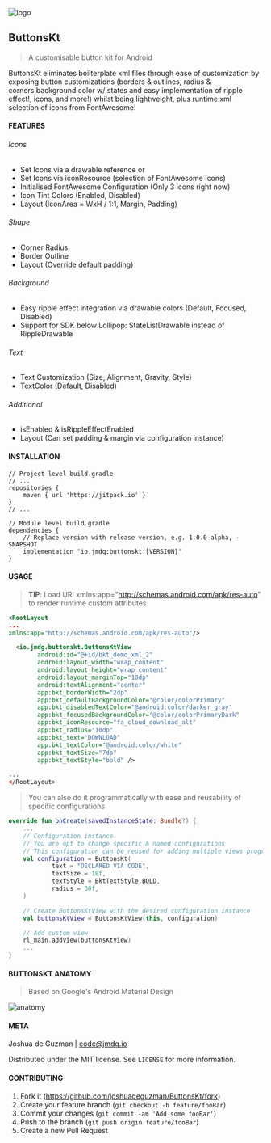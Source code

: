 ![logo](https://i.imgur.com/259nc51.png)
## ButtonsKt
> A customisable button kit for Android

ButtonsKt eliminates boilterplate xml files through ease of customization by exposing button customizations 
(borders & outlines, radius & corners,background color w/ states and easy implementation of ripple effect!, icons, and more!) 
whilst being lightweight, plus runtime xml selection of icons from FontAwesome!

#### FEATURES
###### Icons
* Set Icons via a drawable reference or
* Set Icons via iconResource (selection of FontAwesome Icons)
* Initialised FontAwesome Configuration (Only 3 icons right now)
* Icon Tint Colors (Enabled, Disabled)
* Layout (IconArea = WxH / 1:1, Margin, Padding)

###### Shape
* Corner Radius
* Border Outline
* Layout (Override default padding)

###### Background
* Easy ripple effect integration via drawable colors (Default, Focused, Disabled)
* Support for SDK below Lollipop: StateListDrawable instead of RippleDrawable

###### Text
* Text Customization (Size, Alignment, Gravity, Style)
* TextColor (Default, Disabled)

###### Additional
* isEnabled & isRippleEffectEnabled
* Layout (Can set padding & margin via configuration instance)

#### INSTALLATION

```Gradle
// Project level build.gradle
// ...
repositories {
    maven { url 'https://jitpack.io' }
}
// ...

// Module level build.gradle
dependencies {
    // Replace version with release version, e.g. 1.0.0-alpha, -SNAPSHOT
    implementation "io.jmdg:buttonskt:[VERSION]"
}
```

#### USAGE
> __TIP__: Load URI xmlns:app="http://schemas.android.com/apk/res-auto" to render runtime custom attributes
```XML
<RootLayout
...
xmlns:app="http://schemas.android.com/apk/res-auto"/>

  <io.jmdg.buttonskt.ButtonsKtView
        android:id="@+id/bkt_demo_xml_2"
        android:layout_width="wrap_content"
        android:layout_height="wrap_content"
        android:layout_marginTop="10dp"
        android:textAlignment="center"
        app:bkt_borderWidth="2dp"
        app:bkt_defaultBackgroundColor="@color/colorPrimary"
        app:bkt_disabledTextColor="@android:color/darker_gray"
        app:bkt_focusedBackgroundColor="@color/colorPrimaryDark"
        app:bkt_iconResource="fa_cloud_download_alt"
        app:bkt_radius="10dp"
        app:bkt_text="DOWNLOAD"
        app:bkt_textColor="@android:color/white"
        app:bkt_textSize="7dp"
        app:bkt_textStyle="bold" />

...
</RootLayout>

```
> You can also do it programmatically with ease and reusability of specific configurations

```Kotlin
override fun onCreate(savedInstanceState: Bundle?) {
    ...
    // Configuration instance
    // You are opt to change specific & named configurations
    // This configuration can be reused for adding multiple views programatically
    val configuration = ButtonsKt(
            text = "DECLARED VIA CODE",
            textSize = 18f,
            textStyle = BktTextStyle.BOLD,
            radius = 30f,
    )

    // Create ButtonsKtView with the desired configuration instance
    val buttonsKtView = ButtonsKtView(this, configuration)

    // Add custom view
    rl_main.addView(buttonsKtView)
    ...
}
```

#### BUTTONSKT ANATOMY
> Based on Google's Android Material Design

![anatomy](https://i.imgur.com/jNhcAZI.png)

#### META

Joshua de Guzman | code@jmdg.io

Distributed under the MIT license. See ``LICENSE`` for more information.

#### CONTRIBUTING

1. Fork it (<https://github.com/joshuadeguzman/ButtonsKt/fork>)
2. Create your feature branch (`git checkout -b feature/fooBar`)
3. Commit your changes (`git commit -am 'Add some fooBar'`)
4. Push to the branch (`git push origin feature/fooBar`)
5. Create a new Pull Request
